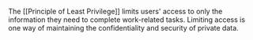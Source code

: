 The [[Principle of Least Privilege]] limits users' access to only the information they need to complete work-related tasks. Limiting access is one way of maintaining the confidentiality and security of private data. 